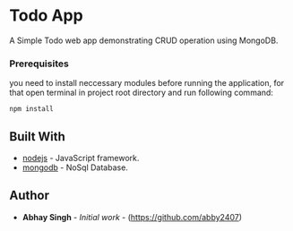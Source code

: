 # Todo App

A Simple Todo web app demonstrating CRUD operation using MongoDB.


### Prerequisites

you need to install neccessary modules before running the application, for that open terminal in project root directory and run following command:


```
npm install
```


## Built With

* [nodejs](https://nodejs.org/en/) - JavaScript framework.
* [mongodb](https://www.mongodb.com/) - NoSql Database.


## Author

* **Abhay Singh** - *Initial work* - (https://github.com/abby2407)